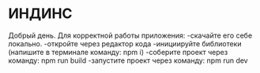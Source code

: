 # ИНДИНС

Добрый день. Для корректной работы приложения: -скачайте его себе локально. -откройте через редактор кода -инициируйте библиотеки (напишите в терминале команду: npm i) -соберите проект через команду: npm run build -запустите проект через команду: npm run dev 
